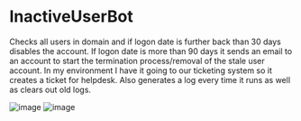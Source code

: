 # InactiveUserBot
Checks all users in domain and if logon date is further back than 30 days disables the account. If logon date is more than 90 days it sends an email to an account to start the termination process/removal of the stale user account. In my environment I have it going to our ticketing system so it creates a ticket for helpdesk. Also generates a log every time it runs as well as clears out old logs.


![image](https://user-images.githubusercontent.com/32029981/153957224-ec5eb0b2-41b2-48a9-939d-09ae418e17ea.png)
![image](https://user-images.githubusercontent.com/32029981/153957209-48bf7b1d-78a9-4e8b-bc1c-8d983f1a6607.png)
